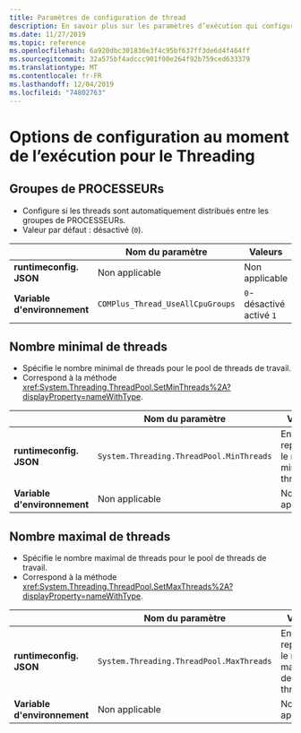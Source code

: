 ```yaml
---
title: Paramètres de configuration de thread
description: En savoir plus sur les paramètres d’exécution qui configurent les threads pour les applications .NET Core.
ms.date: 11/27/2019
ms.topic: reference
ms.openlocfilehash: 6a920dbc301830e3f4c95bf637ff3de6d4f464ff
ms.sourcegitcommit: 32a575bf4adccc901f00e264f92b759ced633379
ms.translationtype: MT
ms.contentlocale: fr-FR
ms.lasthandoff: 12/04/2019
ms.locfileid: "74802763"
---
```

# <a name="run-time-configuration-options-for-threading"></a>Options de configuration au moment de l’exécution pour le Threading

## <a name="cpu-groups"></a>Groupes de PROCESSEURs

- Configure si les threads sont automatiquement distribués entre les groupes de PROCESSEURs.
- Valeur par défaut : désactivé (`0`).

| | Nom du paramètre | Valeurs |
| - | - | - |
| **runtimeconfig. JSON** | Non applicable | Non applicable |
| **Variable d'environnement** | `COMPlus_Thread_UseAllCpuGroups` | `0`-désactivé<br/>activé `1` |

## <a name="minimum-threads"></a>Nombre minimal de threads

- Spécifie le nombre minimal de threads pour le pool de threads de travail.
- Correspond à la méthode <xref:System.Threading.ThreadPool.SetMinThreads%2A?displayProperty=nameWithType>.

| | Nom du paramètre | Valeurs |
| - | - | - |
| **runtimeconfig. JSON** | `System.Threading.ThreadPool.MinThreads` | Entier qui représente le nombre minimal de threads. |
| **Variable d'environnement** | Non applicable | Non applicable |

## <a name="maximum-threads"></a>Nombre maximal de threads

- Spécifie le nombre maximal de threads pour le pool de threads de travail.
- Correspond à la méthode <xref:System.Threading.ThreadPool.SetMaxThreads%2A?displayProperty=nameWithType>.

| | Nom du paramètre | Valeurs |
| - | - | - |
| **runtimeconfig. JSON** | `System.Threading.ThreadPool.MaxThreads` | Entier qui représente le nombre maximal de threads. |
| **Variable d'environnement** | Non applicable | Non applicable |
